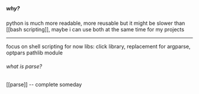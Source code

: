 ##### why?
python is much more readable, more reusable but it might be slower than [[bash scripting]], maybe i can use both at the same time for my projects

---

focus on shell scripting for now
libs:
click library, replacement for argparse, optpars
pathlib module

###### what is parse? 
[[parse]] -- complete someday

